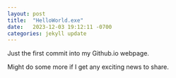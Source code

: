 ```yaml
---
layout: post
title:  "HelloWorld.exe"
date:   2023-12-03 19:12:11 -0700
categories: jekyll update
---
```


Just the first commit into my Github.io webpage.

Might do some more if I get any exciting news to share.

